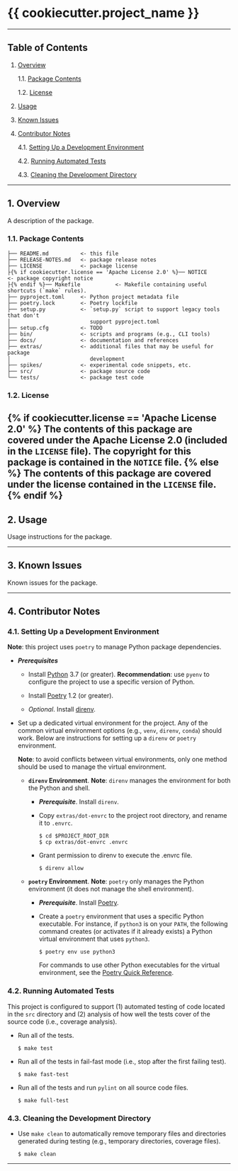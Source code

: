 {{ cookiecutter.project_name }}
===============================================================================

-------------------------------------------------------------------------------

Table of Contents
-----------------

1. [Overview][#1]

    1.1. [Package Contents][#1.1]

    1.2. [License][#1.2]

2. [Usage][#2]

3. [Known Issues][#3]

4. [Contributor Notes][#4]

    4.1. [Setting Up a Development Environment][#4.1]

    4.2. [Running Automated Tests][#4.2]

    4.3. [Cleaning the Development Directory][#4.3]

-------------------------------------------------------------------------------

## 1. Overview

A description of the package.

### 1.1. Package Contents

```
├── README.md          <- this file
├── RELEASE-NOTES.md   <- package release notes
├── LICENSE            <- package license
├{% if cookiecutter.license == 'Apache License 2.0' %}── NOTICE             <- package copyright notice
├{% endif %}── Makefile           <- Makefile containing useful shortcuts (`make` rules).
├── pyproject.toml     <- Python project metadata file
├── poetry.lock        <- Poetry lockfile
├── setup.py           <- `setup.py` script to support legacy tools that don't
│                         support pyproject.toml
├── setup.cfg          <- TODO
├── bin/               <- scripts and programs (e.g., CLI tools)
├── docs/              <- documentation and references
├── extras/            <- additional files that may be useful for package
│                         development
├── spikes/            <- experimental code snippets, etc.
├── src/               <- package source code
└── tests/             <- package test code
```

### 1.2. License
{% if cookiecutter.license == 'Apache License 2.0' %}
The contents of this package are covered under the Apache License 2.0 (included
in the `LICENSE` file). The copyright for this package is contained in the
`NOTICE` file.
{% else %}
The contents of this package are covered under the license contained in the
`LICENSE` file.
{% endif %}
-------------------------------------------------------------------------------

## 2. Usage

Usage instructions for the package.

-------------------------------------------------------------------------------

## 3. Known Issues

Known issues for the package.

-------------------------------------------------------------------------------

## 4. Contributor Notes

### 4.1. Setting Up a Development Environment

__Note__: this project uses `poetry` to manage Python package dependencies.

* ___Prerequisites___

  * Install [Python][python] 3.7 (or greater). __Recommendation__: use `pyenv`
    to configure the project to use a specific version of Python.

  * Install [Poetry][poetry] 1.2 (or greater).

   * _Optional_. Install [direnv][direnv].

* Set up a dedicated virtual environment for the project. Any of the common
  virtual environment options (e.g., `venv`, `direnv`, `conda`) should work.
  Below are instructions for setting up a `direnv` or `poetry` environment.

  __Note__: to avoid conflicts between virtual environments, only one method
  should be used to manage the virtual environment.

  * __`direnv` Environment__. __Note__: `direnv` manages the environment for
    both the Python and shell.

    * ___Prerequisite___. Install `direnv`.

    * Copy `extras/dot-envrc` to the project root directory, and rename it to
      `.envrc`.

      ```shell
      $ cd $PROJECT_ROOT_DIR
      $ cp extras/dot-envrc .envrc
      ```

    * Grant permission to direnv to execute the .envrc file.

      ```shell
      $ direnv allow
      ```

  * __`poetry` Environment__. __Note__: `poetry` only manages the Python
    environment (it does not manage the shell environment).

    * ___Prerequisite___. Install [Poetry][poetry].

    * Create a `poetry` environment that uses a specific Python executable.
      For instance, if `python3` is on your `PATH`, the following command
      creates (or activates if it already exists) a Python virtual environment
      that uses `python3`.

      ```shell
      $ poetry env use python3
      ```

      For commands to use other Python executables for the virtual environment,
      see the [Poetry Quick Reference][poetry-quick-reference].

### 4.2. Running Automated Tests

This project is configured to support (1) automated testing of code located in
the `src` directory and (2) analysis of how well the tests cover of the source
code (i.e., coverage analysis).

* Run all of the tests.

  ```shell
  $ make test
  ```

* Run all of the tests in fail-fast mode (i.e., stop after the first failing
  test).

  ```shell
  $ make fast-test
  ```

* Run all of the tests and run `pylint` on all source code files.

  ```shell
  $ make full-test
  ```

### 4.3. Cleaning the Development Directory

* Use `make clean` to automatically remove temporary files and directories
  generated during testing (e.g., temporary directories, coverage files).

  ```shell
  $ make clean
  ```

-------------------------------------------------------------------------------

[-----------------------------INTERNAL LINKS-----------------------------]: #

[#1]: #1-overview
[#1.1]: #11-package-contents
[#1.2]: #12-license

[#2]: #2-usage

[#3]: #3-known-issues

[#4]: #4-contributor-notes
[#4.1]: #41-setting-up-a-development-environment
[#4.2]: #42-running-automated-tests
[#4.3]: #43-cleaning-the-development-directory

[-----------------------------REPOSITORY LINKS-----------------------------]: #

[poetry-quick-reference]: docs/references/Poetry-Quick-Reference.md

[vlxi-cookiecutter-python]: https://github.com/velexi-corporation/VLXI-Cookiecutter-Python

[-----------------------------EXTERNAL LINKS-----------------------------]: #

[cookiecutter]: https://cookiecutter.readthedocs.io/en/latest/

[direnv]: https://direnv.net/

[python]: https://www.python.org/

[poetry]: https://python-poetry.org/
